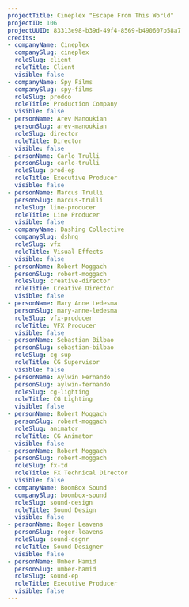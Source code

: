 ```yaml
---
projectTitle: Cineplex "Escape From This World"
projectID: 106
projectUUID: 83313e98-b39d-49f4-8569-b490607b58a7
credits:
- companyName: Cineplex
  companySlug: cineplex
  roleSlug: client
  roleTitle: Client
  visible: false
- companyName: Spy Films
  companySlug: spy-films
  roleSlug: prodco
  roleTitle: Production Company
  visible: false
- personName: Arev Manoukian
  personSlug: arev-manoukian
  roleSlug: director
  roleTitle: Director
  visible: false
- personName: Carlo Trulli
  personSlug: carlo-trulli
  roleSlug: prod-ep
  roleTitle: Executive Producer
  visible: false
- personName: Marcus Trulli
  personSlug: marcus-trulli
  roleSlug: line-producer
  roleTitle: Line Producer
  visible: false
- companyName: Dashing Collective
  companySlug: dshng
  roleSlug: vfx
  roleTitle: Visual Effects
  visible: false
- personName: Robert Moggach
  personSlug: robert-moggach
  roleSlug: creative-director
  roleTitle: Creative Director
  visible: false
- personName: Mary Anne Ledesma
  personSlug: mary-anne-ledesma
  roleSlug: vfx-producer
  roleTitle: VFX Producer
  visible: false
- personName: Sebastian Bilbao
  personSlug: sebastian-bilbao
  roleSlug: cg-sup
  roleTitle: CG Supervisor
  visible: false
- personName: Aylwin Fernando
  personSlug: aylwin-fernando
  roleSlug: cg-lighting
  roleTitle: CG Lighting
  visible: false
- personName: Robert Moggach
  personSlug: robert-moggach
  roleSlug: animator
  roleTitle: CG Animator
  visible: false
- personName: Robert Moggach
  personSlug: robert-moggach
  roleSlug: fx-td
  roleTitle: FX Technical Director
  visible: false
- companyName: BoomBox Sound
  companySlug: boombox-sound
  roleSlug: sound-design
  roleTitle: Sound Design
  visible: false
- personName: Roger Leavens
  personSlug: roger-leavens
  roleSlug: sound-dsgnr
  roleTitle: Sound Designer
  visible: false
- personName: Umber Hamid
  personSlug: umber-hamid
  roleSlug: sound-ep
  roleTitle: Executive Producer
  visible: false
---
```

